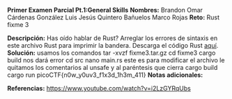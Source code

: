 **Primer Examen Parcial Pt.1:General Skills** 
**Nombres:** 
Brandon Omar Cárdenas González
Luis Jesús Quintero Bañuelos
Marco Rojas 
**Reto:** Rust fixme 3

**Descripción:**
Has oído hablar de Rust? Arreglar los errores de sintaxis en este archivo Rust para imprimir la bandera. Descarga el código Rust [aquí](https://challenge-files.picoctf.net/c_verbal_sleep/dcdaf491b35c1d0f5075e9583edbbb7aaea1dffb6ad32bc000e4d87b5200ff7b/fixme3.tar.gz).
**Solución:**
usamos los comandos 
tar -xvzf fixme3.tar.gz
cd fixme3
cargo build nos dará error 
cd src
nano main.rs este es para modificar el archivo 
le quitamos los comentarios al unsafe y al paréntesis que cierra 
 cargo build 
 cargo run
picoCTF{n0w_y0uv3_f1x3d_1h3m_411}
**Notas adicionales:**

**Referencias:** 
https://www.youtube.com/watch?v=i2LzGYRqUbs